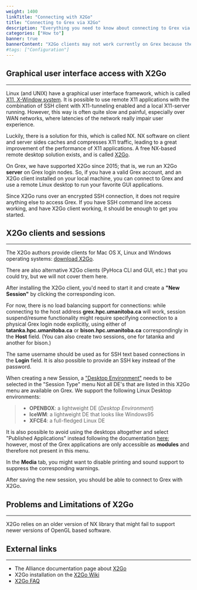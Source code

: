 ```yaml
---
weight: 1400
linkTitle: "Connecting with X2Go"
title: "Connecting to Grex via X2Go"
description: "Everything you need to know about connecting to Grex via X2Go."
categories: ["How to"]
banner: true
bannerContent: "X2Go clients may not work currently on Grex because their lack the Duo MFA support"
#tags: ["Configuration"]
---
```


## Graphical user interface access with X2Go
---

Linux (and UNIX) have a graphical user interface framework, which is called [X11, X-Window system](https://en.wikipedia.org/wiki/X_Window_System "X-Window System"). It is possible to use remote X11 applications with the combination of SSH client with X11-tunneling enabled and a local X11-server running. However, this way is often quite slow and painful, especially over WAN networks, where latencies of the network really impair user experience.

Luckily, there is a solution for this, which is called NX. NX software on client and server sides caches and compresses X11 traffic, leading to a great improvement of the performance of X11 applications. A free NX-based remote desktop solution exists, and is called [X2Go](https://wiki.x2go.org/doku.php/doc:newtox2go "X2Go").

On Grex, we have supported X2Go since 2015; that is, we run an X2Go __server__ on Grex login nodes. So, if you have a valid Grex account, and an X2Go client installed on your local machine, you can connect to Grex and use a remote Linux desktop to run your favorite GUI applications.

Since X2Go runs over an encrypted SSH connection, it does not require anything else to access Grex. If you have SSH command line access working, and have X2Go client working, it should be enough to get you started.

## X2Go clients and sessions
---

The X2Go authors provide clients for Mac OS X, Linux and Windows operating systems: [download X2Go](https://wiki.x2go.org/doku.php/download:start "Download X2Go client").

There are also alternative X2Go clients (PyHoca CLI and GUI, etc.) that you could try, but we will not cover them here.

After installing the X2Go client, you'd need to start it and create a __"New Session"__ by clicking the corresponding icon.

For now, there is no load balancing support for connections: while connecting to the host address **grex.hpc.umanitoba.ca** will work, session suspend/resume functionality might require specifying connection to a physical Grex login node explicitly, using either of **tatanka.hpc.umanitoba.ca** or **bison.hpc.umanitoba.ca** correspondingly in the __Host__ field. (You can also create two sessions, one for tatanka and another for bison.)

The same username should be used as for SSH text based connections in the __Login__ field. It is also possible to provide an SSH key instead of the password.

When creating a new Session, a ["Desktop Environment"](https://en.wikipedia.org/wiki/Desktop_environment "Desktop Environment") needs to be selected in the "Session Type" menu 
Not all DE's that are listed in this X2Go menu are available on Grex. We support the following Linux Desktop environments:

> * **OPENBOX**: a lightweight DE (_Desktop Environment_)
> * **IceWM**: a lightweight DE that looks like Windows95
> * **XFCE4**: a full-fledged Linux DE

It is also possible to avoid using the desktops altogether and select "Published Applications" instead following the documentation [here](https://wiki.x2go.org/doku.php/wiki:advanced:published-applications); however, most of the Grex applications are only accessible as __modules__ and therefore not present in this menu.

In the __Media__ tab, you might want to disable printing and sound support to suppress the corresponding warnings. 

After saving the new session, you should be able to connect to Grex with X2Go.

## Problems and Limitations of X2Go
---

X2Go relies on an older version of NX library that might fail to support newer versions of OpenGL based software.

## External links
---

* The Alliance documentation page about [X2Go](https://docs.alliancecan.ca/wiki/X2Go)
* X2Go installation on the [X2Go Wiki](https://wiki.x2go.org/doku.php/doc:installation:x2goclient)
* [X2Go FAQ](https://wiki.x2go.org/doku.php/doc:faq:start)

<!-- {{< treeview display="tree" />}} -->

<!-- Changes and update:
* 
*
*
-->
